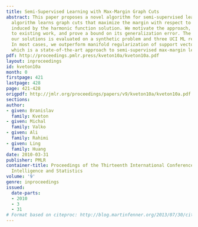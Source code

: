```yaml
---
title: Semi-Supervised Learning with Max-Margin Graph Cuts
abstract: This paper proposes a novel algorithm for semi-supervised learning. This
  algorithm learns graph cuts that maximize the margin with respect to the labels
  induced by the harmonic function solution. We motivate the approach, compare it
  to existing work, and prove a bound on its generalization error. The quality of
  our solutions is evaluated on a synthetic problem and three UCI ML repository datasets.
  In most cases, we outperform manifold regularization of support vector machines,
  which is a state-of-the-art approach to semi-supervised max-margin learning.
pdf: http://proceedings.pmlr.press/kveton10a/kveton10a.pdf
layout: inproceedings
id: kveton10a
month: 0
firstpage: 421
lastpage: 428
page: 421-428
origpdf: http://jmlr.org/proceedings/papers/v9/kveton10a/kveton10a.pdf
sections: 
author:
- given: Branislav
  family: Kveton
- given: Michal
  family: Valko
- given: Ali
  family: Rahimi
- given: Ling
  family: Huang
date: 2010-03-31
publisher: PMLR
container-title: Proceedings of the Thirteenth International Conference on Artificial
  Intelligence and Statistics
volume: '9'
genre: inproceedings
issued:
  date-parts:
  - 2010
  - 3
  - 31
# Format based on citeproc: http://blog.martinfenner.org/2013/07/30/citeproc-yaml-for-bibliographies/
---
```

